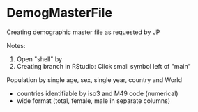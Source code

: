 # DemogMasterFile
Creating demographic master file as requested by JP

Notes:
1. Open "shell" by 
2. Creating branch in RStudio: Click small symbol left of "main"


Population by single age, sex, single year, country and World
- countries identifiable by iso3 and M49 code (numerical)
- wide format (total, female, male in separate columns)